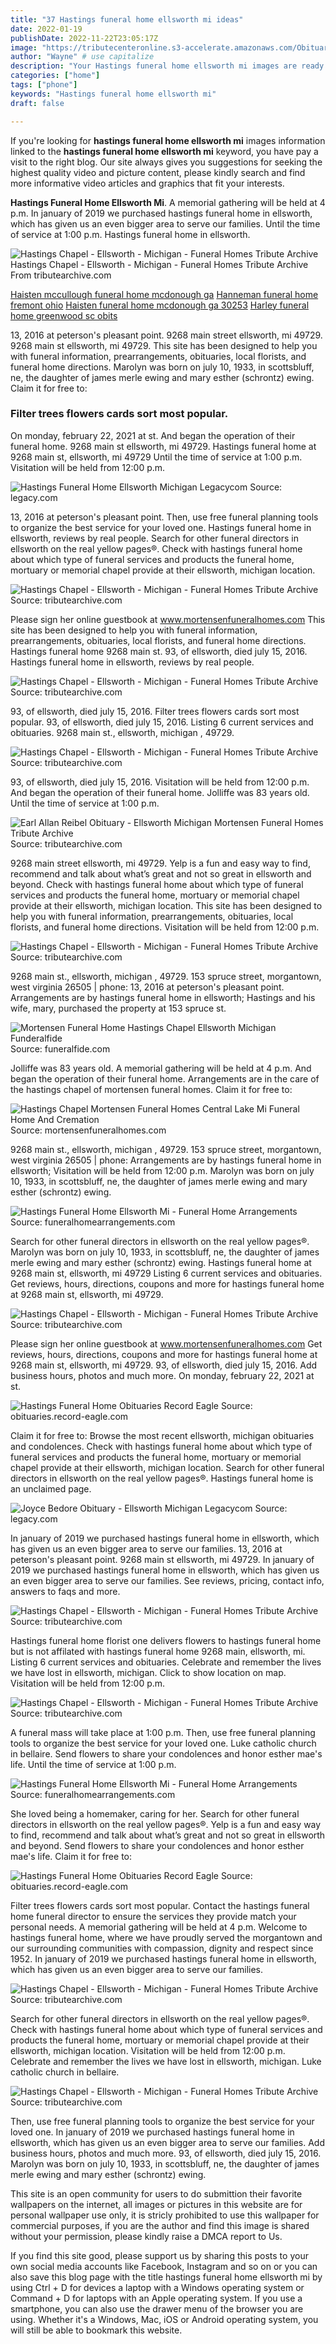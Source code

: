 ```yaml
---
title: "37 Hastings funeral home ellsworth mi ideas"
date: 2022-01-19
publishDate: 2022-11-22T23:05:17Z
image: "https://tributecenteronline.s3-accelerate.amazonaws.com/Obituaries/21616157/Thumbnail.jpg"
author: "Wayne" # use capitalize
description: "Your Hastings funeral home ellsworth mi images are ready. Hastings funeral home ellsworth mi are a topic that is being searched for and liked by netizens now. You can Download the Hastings funeral home ellsworth mi files here. Download all royalty-free images."
categories: ["home"]
tags: ["phone"]
keywords: "Hastings funeral home ellsworth mi"
draft: false

---
```


If you're looking for **hastings funeral home ellsworth mi** images information linked to the **hastings funeral home ellsworth mi** keyword, you have pay a visit to the right  blog.  Our site always  gives you  suggestions  for seeking  the highest  quality video and picture  content, please kindly search and find more informative video articles and graphics  that fit your interests.

**Hastings Funeral Home Ellsworth Mi**. A memorial gathering will be held at 4 p.m. In january of 2019 we purchased hastings funeral home in ellsworth, which has given us an even bigger area to serve our families. Until the time of service at 1:00 p.m. Hastings funeral home in ellsworth.

![Hastings Chapel - Ellsworth - Michigan - Funeral Homes Tribute Archive](https://tributecenteronline.s3-accelerate.amazonaws.com/Obituaries/22386694/Thumbnail.jpg "Hastings Chapel - Ellsworth - Michigan - Funeral Homes Tribute Archive")
Hastings Chapel - Ellsworth - Michigan - Funeral Homes Tribute Archive From tributearchive.com

[Haisten mccullough funeral home mcdonough ga](/haisten-mccullough-funeral-home-mcdonough-ga/)
[Hanneman funeral home fremont ohio](/hanneman-funeral-home-fremont-ohio/)
[Haisten funeral home mcdonough ga 30253](/haisten-funeral-home-mcdonough-ga-30253/)
[Harley funeral home greenwood sc obits](/harley-funeral-home-greenwood-sc-obits/)

13, 2016 at peterson&#039;s pleasant point. 9268 main street ellsworth, mi 49729. 9268 main st ellsworth, mi 49729. This site has been designed to help you with funeral information, prearrangements, obituaries, local florists, and funeral home directions. Marolyn was born on july 10, 1933, in scottsbluff, ne, the daughter of james merle ewing and mary esther (schrontz) ewing. Claim it for free to:

### Filter trees flowers cards sort most popular.

On monday, february 22, 2021 at st. And began the operation of their funeral home. 9268 main st ellsworth, mi 49729. Hastings funeral home at 9268 main st, ellsworth, mi 49729 Until the time of service at 1:00 p.m. Visitation will be held from 12:00 p.m.


![Hastings Funeral Home Ellsworth Michigan Legacycom](https://www.legacy.com/funeral-homes/images/default_candle.jpg?v=0x000000007d3d0331&amp;option=3&amp;h=112&amp;w=112&amp;fc=ffffff "Hastings Funeral Home Ellsworth Michigan Legacycom")
Source: legacy.com

13, 2016 at peterson&#039;s pleasant point. Then, use free funeral planning tools to organize the best service for your loved one. Hastings funeral home in ellsworth, reviews by real people. Search for other funeral directors in ellsworth on the real yellow pages®. Check with hastings funeral home about which type of funeral services and products the funeral home, mortuary or memorial chapel provide at their ellsworth, michigan location.

![Hastings Chapel - Ellsworth - Michigan - Funeral Homes Tribute Archive](https://tributecenteronline.s3-accelerate.amazonaws.com/Obituaries/22386694/Thumbnail.jpg "Hastings Chapel - Ellsworth - Michigan - Funeral Homes Tribute Archive")
Source: tributearchive.com

Please sign her online guestbook at www.mortensenfuneralhomes.com This site has been designed to help you with funeral information, prearrangements, obituaries, local florists, and funeral home directions. Hastings funeral home 9268 main st. 93, of ellsworth, died july 15, 2016. Hastings funeral home in ellsworth, reviews by real people.

![Hastings Chapel - Ellsworth - Michigan - Funeral Homes Tribute Archive](https://tributecenteronline.s3-accelerate.amazonaws.com/Obituaries/20944379/Thumbnail.jpg "Hastings Chapel - Ellsworth - Michigan - Funeral Homes Tribute Archive")
Source: tributearchive.com

93, of ellsworth, died july 15, 2016. Filter trees flowers cards sort most popular. 93, of ellsworth, died july 15, 2016. Listing 6 current services and obituaries. 9268 main st., ellsworth, michigan , 49729.

![Hastings Chapel - Ellsworth - Michigan - Funeral Homes Tribute Archive](https://tributecenteronline.s3-accelerate.amazonaws.com/Obituaries/20824735/Thumbnail.jpg "Hastings Chapel - Ellsworth - Michigan - Funeral Homes Tribute Archive")
Source: tributearchive.com

93, of ellsworth, died july 15, 2016. Visitation will be held from 12:00 p.m. And began the operation of their funeral home. Jolliffe was 83 years old. Until the time of service at 1:00 p.m.

![Earl Allan Reibel Obituary - Ellsworth Michigan Mortensen Funeral Homes Tribute Archive](https://tributecenteronline.s3-accelerate.amazonaws.com/Obituaries/13793395/Thumbnail.jpg "Earl Allan Reibel Obituary - Ellsworth Michigan Mortensen Funeral Homes Tribute Archive")
Source: tributearchive.com

9268 main street ellsworth, mi 49729. Yelp is a fun and easy way to find, recommend and talk about what’s great and not so great in ellsworth and beyond. Check with hastings funeral home about which type of funeral services and products the funeral home, mortuary or memorial chapel provide at their ellsworth, michigan location. This site has been designed to help you with funeral information, prearrangements, obituaries, local florists, and funeral home directions. Visitation will be held from 12:00 p.m.

![Hastings Chapel - Ellsworth - Michigan - Funeral Homes Tribute Archive](https://tributecenteronline.s3-accelerate.amazonaws.com/Obituaries/21321881/Thumbnail.jpg "Hastings Chapel - Ellsworth - Michigan - Funeral Homes Tribute Archive")
Source: tributearchive.com

9268 main st., ellsworth, michigan , 49729. 153 spruce street, morgantown, west virginia 26505 | phone: 13, 2016 at peterson&#039;s pleasant point. Arrangements are by hastings funeral home in ellsworth; Hastings and his wife, mary, purchased the property at 153 spruce st.

![Mortensen Funeral Home Hastings Chapel Ellsworth Michigan Funderalfide](https://www.funeralfide.com/wp-content/uploads/2020/07/550700-mortensen3-768x883.jpg "Mortensen Funeral Home Hastings Chapel Ellsworth Michigan Funderalfide")
Source: funeralfide.com

Jolliffe was 83 years old. A memorial gathering will be held at 4 p.m. And began the operation of their funeral home. Arrangements are in the care of the hastings chapel of mortensen funeral homes. Claim it for free to:

![Hastings Chapel Mortensen Funeral Homes Central Lake Mi Funeral Home And Cremation](https://s3.amazonaws.com/CFSV2/siteimages/mtd/608060-mtd-logo-ks.png "Hastings Chapel Mortensen Funeral Homes Central Lake Mi Funeral Home And Cremation")
Source: mortensenfuneralhomes.com

9268 main st., ellsworth, michigan , 49729. 153 spruce street, morgantown, west virginia 26505 | phone: Arrangements are by hastings funeral home in ellsworth; Visitation will be held from 12:00 p.m. Marolyn was born on july 10, 1933, in scottsbluff, ne, the daughter of james merle ewing and mary esther (schrontz) ewing.

![Hastings Funeral Home Ellsworth Mi - Funeral Home Arrangements](https://c.tile.osm.org/10/270/368.png "Hastings Funeral Home Ellsworth Mi - Funeral Home Arrangements")
Source: funeralhomearrangements.com

Search for other funeral directors in ellsworth on the real yellow pages®. Marolyn was born on july 10, 1933, in scottsbluff, ne, the daughter of james merle ewing and mary esther (schrontz) ewing. Hastings funeral home at 9268 main st, ellsworth, mi 49729 Listing 6 current services and obituaries. Get reviews, hours, directions, coupons and more for hastings funeral home at 9268 main st, ellsworth, mi 49729.

![Hastings Chapel - Ellsworth - Michigan - Funeral Homes Tribute Archive](https://tributecenteronline.s3-accelerate.amazonaws.com/Obituaries/20259466/Thumbnail.jpg "Hastings Chapel - Ellsworth - Michigan - Funeral Homes Tribute Archive")
Source: tributearchive.com

Please sign her online guestbook at www.mortensenfuneralhomes.com Get reviews, hours, directions, coupons and more for hastings funeral home at 9268 main st, ellsworth, mi 49729. 93, of ellsworth, died july 15, 2016. Add business hours, photos and much more. On monday, february 22, 2021 at st.

![Hastings Funeral Home Obituaries Record Eagle](https://cdn-otf-cas.prfct.cc/dfs1/eyJoIjoxODAsInciOjE4MCwidXJsIjoiaHR0cDpcL1wvYWRhcy1vcmVnb24tY2FzLW9iaXRzLnMzLmFtYXpvbmF3cy5jb21cL3Bob3Rvc1wvY3JlYXRlX3N0b3J5XC81YmUyMDBkNGI5MjRjXC80N2EwZDY2MGZhM2I0YTc5ZjYxZjJjYWYyZDcwLmpwZyIsImQiOjcyLCJtIjoiSlBHIn0= "Hastings Funeral Home Obituaries Record Eagle")
Source: obituaries.record-eagle.com

Claim it for free to: Browse the most recent ellsworth, michigan obituaries and condolences. Check with hastings funeral home about which type of funeral services and products the funeral home, mortuary or memorial chapel provide at their ellsworth, michigan location. Search for other funeral directors in ellsworth on the real yellow pages®. Hastings funeral home is an unclaimed page.

![Joyce Bedore Obituary - Ellsworth Michigan Legacycom](https://cache.legacy.net/legacy/images/cobrands/Batesville/photos/4cbf424b-0dd1-473a-a22c-3c18afb7516c.jpg "Joyce Bedore Obituary - Ellsworth Michigan Legacycom")
Source: legacy.com

In january of 2019 we purchased hastings funeral home in ellsworth, which has given us an even bigger area to serve our families. 13, 2016 at peterson&#039;s pleasant point. 9268 main st ellsworth, mi 49729. In january of 2019 we purchased hastings funeral home in ellsworth, which has given us an even bigger area to serve our families. See reviews, pricing, contact info, answers to faqs and more.

![Hastings Chapel - Ellsworth - Michigan - Funeral Homes Tribute Archive](https://tributecenteronline.s3-accelerate.amazonaws.com/Obituaries/20639268/Thumbnail.jpg "Hastings Chapel - Ellsworth - Michigan - Funeral Homes Tribute Archive")
Source: tributearchive.com

Hastings funeral home florist one delivers flowers to hastings funeral home but is not affilated with hastings funeral home 9268 main, ellsworth, mi. Listing 6 current services and obituaries. Celebrate and remember the lives we have lost in ellsworth, michigan. Click to show location on map. Visitation will be held from 12:00 p.m.

![Hastings Chapel - Ellsworth - Michigan - Funeral Homes Tribute Archive](https://tributecenteronline.s3-accelerate.amazonaws.com/Obituaries/21653160/Thumbnail.jpg "Hastings Chapel - Ellsworth - Michigan - Funeral Homes Tribute Archive")
Source: tributearchive.com

A funeral mass will take place at 1:00 p.m. Then, use free funeral planning tools to organize the best service for your loved one. Luke catholic church in bellaire. Send flowers to share your condolences and honor esther mae&#039;s life. Until the time of service at 1:00 p.m.

![Hastings Funeral Home Ellsworth Mi - Funeral Home Arrangements](https://b.tile.osm.org/10/269/368.png "Hastings Funeral Home Ellsworth Mi - Funeral Home Arrangements")
Source: funeralhomearrangements.com

She loved being a homemaker, caring for her. Search for other funeral directors in ellsworth on the real yellow pages®. Yelp is a fun and easy way to find, recommend and talk about what’s great and not so great in ellsworth and beyond. Send flowers to share your condolences and honor esther mae&#039;s life. Claim it for free to:

![Hastings Funeral Home Obituaries Record Eagle](https://cdn-otf-cas.prfct.cc/dfs1/eyJoIjoxODAsInciOjE4MCwidXJsIjoiaHR0cDpcL1wvYWRhcy1vcmVnb24tY2FzLW9iaXRzLnMzLmFtYXpvbmF3cy5jb21cL3Bob3Rvc1wvY3JlYXRlX3N0b3J5XC81YWE5N2UzNTRjZDdmXC8wZWM3ZjUwMWFlZjlmYzQwOTcyMTBkZTU0MDdmLmpwZyIsImQiOjcyLCJtIjoiSlBHIn0= "Hastings Funeral Home Obituaries Record Eagle")
Source: obituaries.record-eagle.com

Filter trees flowers cards sort most popular. Contact the hastings funeral home funeral director to ensure the services they provide match your personal needs. A memorial gathering will be held at 4 p.m. Welcome to hastings funeral home, where we have proudly served the morgantown and our surrounding communities with compassion, dignity and respect since 1952. In january of 2019 we purchased hastings funeral home in ellsworth, which has given us an even bigger area to serve our families.

![Hastings Chapel - Ellsworth - Michigan - Funeral Homes Tribute Archive](https://tributecenteronline.s3-accelerate.amazonaws.com/Obituaries/22041148/Thumbnail.jpg "Hastings Chapel - Ellsworth - Michigan - Funeral Homes Tribute Archive")
Source: tributearchive.com

Search for other funeral directors in ellsworth on the real yellow pages®. Check with hastings funeral home about which type of funeral services and products the funeral home, mortuary or memorial chapel provide at their ellsworth, michigan location. Visitation will be held from 12:00 p.m. Celebrate and remember the lives we have lost in ellsworth, michigan. Luke catholic church in bellaire.

![Hastings Chapel - Ellsworth - Michigan - Funeral Homes Tribute Archive](https://tributecenteronline.s3-accelerate.amazonaws.com/Obituaries/21616157/Thumbnail.jpg "Hastings Chapel - Ellsworth - Michigan - Funeral Homes Tribute Archive")
Source: tributearchive.com

Then, use free funeral planning tools to organize the best service for your loved one. In january of 2019 we purchased hastings funeral home in ellsworth, which has given us an even bigger area to serve our families. Add business hours, photos and much more. 93, of ellsworth, died july 15, 2016. Marolyn was born on july 10, 1933, in scottsbluff, ne, the daughter of james merle ewing and mary esther (schrontz) ewing.

This site is an open community for users to do submittion their favorite wallpapers on the internet, all images or pictures in this website are for personal wallpaper use only, it is stricly prohibited to use this wallpaper for commercial purposes, if you are the author and find this image is shared without your permission, please kindly raise a DMCA report to Us.

If you find this site good, please support us by sharing this posts to your own social media accounts like Facebook, Instagram and so on or you can also save this blog page with the title hastings funeral home ellsworth mi by using Ctrl + D for devices a laptop with a Windows operating system or Command + D for laptops with an Apple operating system. If you use a smartphone, you can also use the drawer menu of the browser you are using. Whether it's a Windows, Mac, iOS or Android operating system, you will still be able to bookmark this website.
